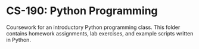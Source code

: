 # CS-190: Python Programming

Coursework for an introductory Python programming class. This folder contains homework assignments, lab exercises, and example scripts written in Python.

